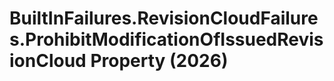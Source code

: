 # BuiltInFailures.RevisionCloudFailures.ProhibitModificationOfIssuedRevisionCloud Property (2026)

﻿